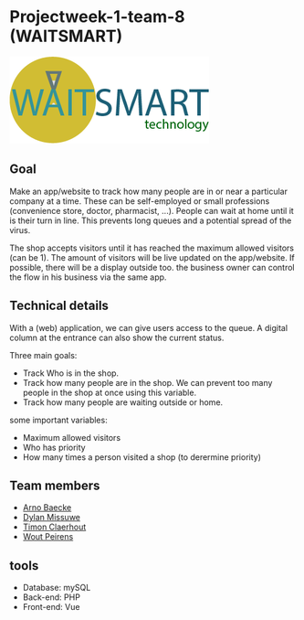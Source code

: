 ﻿# Projectweek-1-team-8 (WAITSMART)

![WAITSMART](img/readme-logo.png)
 
## Goal
Make an app/website to track how many people are in or near a particular company at a time. These can be self-employed or small professions (convenience store, doctor, pharmacist, ...).
People can wait at home until it is their turn in line. This prevents long queues and a potential spread of the virus.

The shop accepts visitors until it has reached the maximum allowed visitors (can be 1).
The amount of visitors will be live updated on the app/website. If possible, there will be a display outside too.
the business owner can control the flow in his business via the same app.


## Technical details
With a (web) application, we can give users access to the queue. A digital column at the entrance can also show the current status.

Three main goals:
- Track Who is in the shop.
- Track how many people are in the shop. We can prevent too many people in the shop at once using this variable.
- Track how many people are waiting outside or home.

some important variables:
- Maximum allowed visitors
- Who has priority
- How many times a person visited a shop (to derermine priority)

## Team members
- [Arno Baecke](https://github.com/arnobaecke)
- [Dylan Missuwe](https://github.com/DylanMissu)
- [Timon Claerhout](https://github.com/TimonClaerhout)
- [Wout Peirens](https://github.com/wout297)

## tools
- Database: mySQL
- Back-end: PHP
- Front-end: Vue





